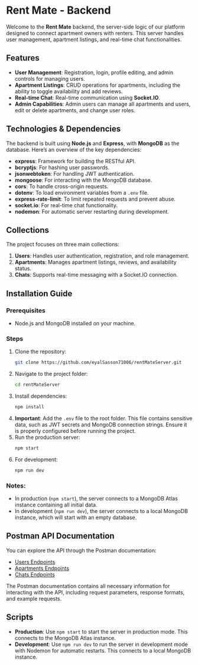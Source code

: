 # Rent Mate - Backend

Welcome to the **Rent Mate** backend, the server-side logic of our platform designed to connect apartment owners with renters. This server handles user management, apartment listings, and real-time chat functionalities.

## Features

- **User Management**: Registration, login, profile editing, and admin controls for managing users.
- **Apartment Listings**: CRUD operations for apartments, including the ability to toggle availability and add reviews.
- **Real-time Chat**: Real-time communication using **Socket.IO**.
- **Admin Capabilities**: Admin users can manage all apartments and users, edit or delete apartments, and change user roles.

## Technologies & Dependencies

The backend is built using **Node.js** and **Express**, with **MongoDB** as the database. Here’s an overview of the key dependencies:

- **express**: Framework for building the RESTful API.
- **bcryptjs**: For hashing user passwords.
- **jsonwebtoken**: For handling JWT authentication.
- **mongoose**: For interacting with the MongoDB database.
- **cors**: To handle cross-origin requests.
- **dotenv**: To load environment variables from a `.env` file.
- **express-rate-limit**: To limit repeated requests and prevent abuse.
- **socket.io**: For real-time chat functionality.
- **nodemon**: For automatic server restarting during development.

## Collections

The project focuses on three main collections:

1. **Users**: Handles user authentication, registration, and role management.
2. **Apartments**: Manages apartment listings, reviews, and availability status.
3. **Chats**: Supports real-time messaging with a Socket.IO connection.

## Installation Guide

### Prerequisites
- Node.js and MongoDB installed on your machine.

### Steps
1. Clone the repository:
    ```bash
    git clone https://github.com/eyalSasson71006/rentMateServer.git
    ```
2. Navigate to the project folder:
    ```bash
    cd rentMateServer
    ```
3. Install dependencies:
    ```bash
    npm install
    ```
4. **Important**: Add the `.env` file to the root folder. This file contains sensitive data, such as JWT secrets and MongoDB connection strings. Ensure it is properly configured before running the project.
5. Run the production server:
    ```bash
    npm start
    ```
6. For development:
    ```bash
    npm run dev
    ```

### Notes:
- In production (`npm start`), the server connects to a MongoDB Atlas instance containing all initial data.
- In development (`npm run dev`), the server connects to a local MongoDB instance, which will start with an empty database.

## Postman API Documentation

You can explore the API through the Postman documentation:
- [Users Endpoints](https://documenter.getpostman.com/view/37787079/2sAXxWZooV)
- [Apartments Endpoints](https://documenter.getpostman.com/view/37787079/2sAXxWZojE)
- [Chats Endpoints](https://documenter.getpostman.com/view/37787079/2sAXxWZooW)

The Postman documentation contains all necessary information for interacting with the API, including request parameters, response formats, and example requests.

## Scripts

- **Production**: Use `npm start` to start the server in production mode. This connects to the MongoDB Atlas instance.
- **Development**: Use `npm run dev` to run the server in development mode with Nodemon for automatic restarts. This connects to a local MongoDB instance.

